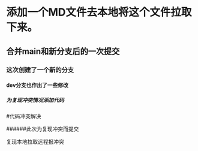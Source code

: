 # 添加一个MD文件去本地将这个文件拉取下来。



## 合并main和新分支后的一次提交


### 这次创建了一个新的分支


#### dev分支也作出了一些修改


##### 为复现冲突情况添加代码

#代码冲突解决


######此次为复现冲突而提交


复现本地拉取远程报冲突

